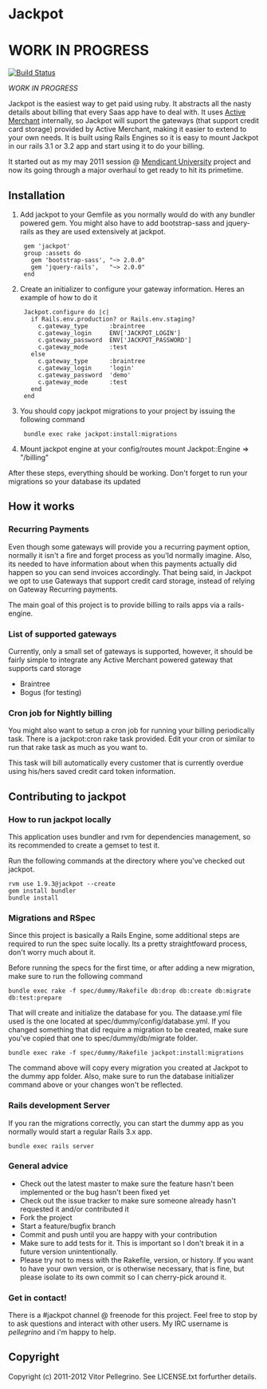 Jackpot
==========

# WORK IN PROGRESS

[![Build Status](https://secure.travis-ci.org/pellegrino/jackpot.png)](http://travis-ci.org/pellegrino/jackpot)

_WORK IN PROGRESS_ 

Jackpot is the easiest way to get paid using ruby. It abstracts all the nasty details about billing that every Saas app have to deal with. It uses [Active Merchant](https://github.com/Shopify/active_merchant) internally, so Jackpot will suport the gateways (that support credit card storage) provided by Active Merchant, making it easier to extend to your own needs.
It is built using Rails Engines so it is easy to mount Jackpot in our rails 3.1 or 3.2 app and start using it to do your billing. 

It started out as my may 2011 session @ [Mendicant University](http://mendicantuniversity.org) project and now its going through a major overhaul to get ready to hit its primetime.  

## Installation

1. Add jackpot to your Gemfile as you normally would do with any bundler powered gem. You might also have to add bootstrap-sass and jquery-rails as they are used extensively at jackpot.

        gem 'jackpot'
        group :assets do
          gem 'bootstrap-sass', "~> 2.0.0"
          gem 'jquery-rails',   "~> 2.0.0"
        end

1. Create an initializer to configure your gateway information. Heres an example of how to do it 

        Jackpot.configure do |c|
          if Rails.env.production? or Rails.env.staging?
            c.gateway_type      :braintree
            c.gateway_login     ENV['JACKPOT_LOGIN']
            c.gateway_password  ENV['JACKPOT_PASSWORD']
            c.gateway_mode      :test
          else
            c.gateway_type      :braintree
            c.gateway_login     'login'
            c.gateway_password  'demo'
            c.gateway_mode      :test
          end 
        end 
      
1. You should copy jackpot migrations to your project by issuing the following command

        bundle exec rake jackpot:install:migrations

1. Mount jackpot engine at your config/routes 
        mount Jackpot::Engine => "/billing"

After these steps, everything should be working. Don't forget to run your migrations so your database its updated

## How it works 

### Recurring Payments  

Even though some gateways will provide you a recurring payment option, normally it isn't a fire and forget process as you'ld normally imagine. Also, its needed to have information about when this payments actually did happen so you can send invoices accordingly. That being said, in Jackpot we opt to use Gateways that support credit card storage, instead of relying on Gateway Recurring payments. 

The main goal of this project is to provide billing to rails apps via a rails-engine. 

### List of supported gateways

Currently, only a small set of gateways is supported, however, it should be fairly simple to integrate any Active Merchant powered gateway that supports card storage

* Braintree
* Bogus (for testing)

### Cron job for Nightly billing 

You might also want to setup a cron job for running your billing periodically task. There is a jackpot:cron rake task provided. Edit your cron or similar to run that rake task as much as you want to. 

This task will bill automatically every customer that is currently overdue using his/hers saved credit card token information.


## Contributing to jackpot

### How to run jackpot locally 
This application uses bundler and rvm for dependencies management, so its
recommended to create a gemset to test it.

Run the following commands at the directory where you've checked out
jackpot.

    rvm use 1.9.3@jackpot --create
    gem install bundler
    bundle install

### Migrations and RSpec 

Since this project is basically a Rails Engine, some additional steps are required to run the spec suite locally. Its a pretty straightfoward process, don't worry much about it. 

Before running the specs for the first time, or after adding a new migration, make sure to run the following command 

    bundle exec rake -f spec/dummy/Rakefile db:drop db:create db:migrate db:test:prepare

That will create and initialize the database for you. The dataase.yml file used is the one located at spec/dummy/config/database.yml. If you changed something that did require a migration to be created, make sure you've copied that one to spec/dummy/db/migrate folder.
   
    bundle exec rake -f spec/dummy/Rakefile jackpot:install:migrations 

The command above will copy every migration you created at Jackpot to the dummy app folder. Also, make sure to run the database initializer command above or your changes won't be reflected. 


### Rails development Server 

If you ran the migrations correctly, you can start the dummy app as you normally would start a regular Rails 3.x app.

    bundle exec rails server 


### General advice   

* Check out the latest master to make sure the feature hasn't been implemented or the bug hasn't been fixed yet
* Check out the issue tracker to make sure someone already hasn't requested it and/or contributed it
* Fork the project
* Start a feature/bugfix branch
* Commit and push until you are happy with your contribution
* Make sure to add tests for it. This is important so I don't break it in a future version unintentionally.
* Please try not to mess with the Rakefile, version, or history. If you want to have your own version, or is otherwise necessary, that is fine, but please isolate to its own commit so I can cherry-pick around it.

### Get in contact! 

There is a #jackpot channel @ freenode for this project. Feel free to stop by to ask questions and interact with other users. My IRC username is _pellegrino_ and i'm happy to help. 

## Copyright

Copyright (c) 2011-2012 Vitor Pellegrino. See LICENSE.txt forfurther details.

